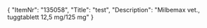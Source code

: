 {
  "ItemNr": "135058",
  "Title": "test",
  "Description": "Milbemax vet., tuggtablett 12,5 mg/125 mg"
}